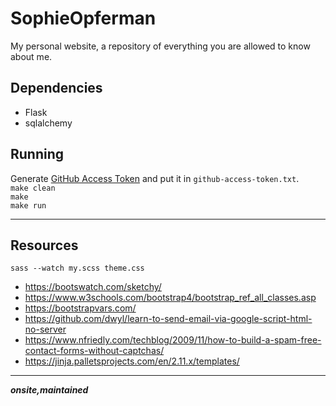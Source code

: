 # SophieOpferman
My personal website, a repository of everything you are allowed to know about me.

## Dependencies
* Flask
* sqlalchemy

## Running
Generate [GitHub Access Token](https://github.com/settings/tokens) and put it in `github-access-token.txt`.  
`make clean`<br>
`make`<br>
`make run`

---

## Resources
`sass --watch my.scss theme.css`
* https://bootswatch.com/sketchy/
* https://www.w3schools.com/bootstrap4/bootstrap_ref_all_classes.asp
* https://bootstrapvars.com/
* https://github.com/dwyl/learn-to-send-email-via-google-script-html-no-server
* https://www.nfriedly.com/techblog/2009/11/how-to-build-a-spam-free-contact-forms-without-captchas/
* https://jinja.palletsprojects.com/en/2.11.x/templates/

---
_____onsite,maintained_____
